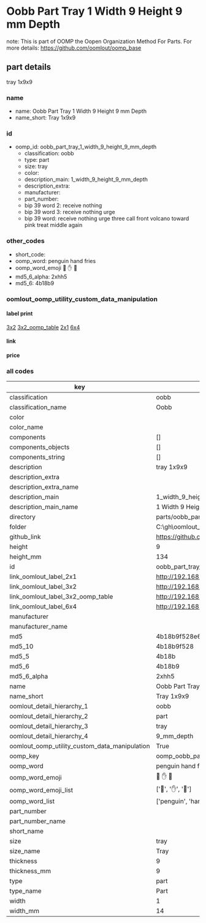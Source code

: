 # Oobb Part Tray 1 Width 9 Height 9 mm Depth  

note: This is part of OOMP the Oopen Organization Method For Parts. For more details: https://github.com/oomlout/oomp_base

##  part details
  



tray 1x9x9



### name
* name: Oobb Part Tray 1 Width 9 Height 9 mm Depth
* name_short: Tray 1x9x9 
### id
* oomp_id: oobb_part_tray_1_width_9_height_9_mm_depth
  * classification: oobb
  * type: part
  * size: tray
  * color: 
  * description_main: 1_width_9_height_9_mm_depth
  * description_extra: 
  * manufacturer: 
  * part_number: 
  * bip 39 word 2: receive nothing
  * bip 39 word 3: receive nothing urge
  * bip 39 word: receive nothing urge three call front volcano toward pink treat middle again

### other_codes
* short_code: 
* oomp_word: penguin hand fries
* oomp_word_emoji :penguin: :hand: :fries:
* md5_6_alpha: 2xhh5
* md5_6: 4b18b9






### oomlout_oomp_utility_custom_data_manipulation
#### label print
[3x2](http://192.168.1.245:1112/?label=oomp%202xhh5)
[3x2_oomp_table](http://192.168.1.108:1112/?label=oomp%202xhh5)
[2x1](http://192.168.1.242:1112/?label=oomp%202xhh5)
[6x4](http://192.168.1.55:1112/?label=oomp%202xhh5)    

#### link

                              

#### price







### all codes 
| key | value |  
| --- | --- |  
| classification | oobb |  
| classification_name | Oobb |  
| color |  |  
| color_name |  |  
| components | [] |  
| components_objects | [] |  
| components_string | [] |  
| description | tray 1x9x9 |  
| description_extra |  |  
| description_extra_name |  |  
| description_main | 1_width_9_height_9_mm_depth |  
| description_main_name | 1 Width 9 Height 9 mm Depth |  
| directory | parts/oobb_part_tray_1_width_9_height_9_mm_depth |  
| folder | C:\gh\oomlout_oobb_version_4_generated_parts\things\oobb_part_tray_1_width_9_height_9_mm_depth |  
| github_link | https://github.com/oomlout/oomlout_oomp_part_src/tree/main/parts/oobb_part_tray_1_width_9_height_9_mm_depth |  
| height | 9 |  
| height_mm | 134 |  
| id | oobb_part_tray_1_width_9_height_9_mm_depth |  
| link_oomlout_label_2x1 | http://192.168.1.242:1112/?label=oomp%202xhh5 |  
| link_oomlout_label_3x2 | http://192.168.1.245:1112/?label=oomp%202xhh5 |  
| link_oomlout_label_3x2_oomp_table | http://192.168.1.108:1112/?label=oomp%202xhh5 |  
| link_oomlout_label_6x4 | http://192.168.1.55:1112/?label=oomp%202xhh5 |  
| manufacturer |  |  
| manufacturer_name |  |  
| md5 | 4b18b9f528e61eb575103e11dee5b59c |  
| md5_10 | 4b18b9f528 |  
| md5_5 | 4b18b |  
| md5_6 | 4b18b9 |  
| md5_6_alpha | 2xhh5 |  
| name | Oobb Part Tray 1 Width 9 Height 9 mm Depth |  
| name_short | Tray 1x9x9  |  
| oomlout_detail_hierarchy_1 | oobb |  
| oomlout_detail_hierarchy_2 | part |  
| oomlout_detail_hierarchy_3 | tray |  
| oomlout_detail_hierarchy_4 | 9_mm_depth |  
| oomlout_oomp_utility_custom_data_manipulation | True |  
| oomp_key | oomp_oobb_part_tray_1_width_9_height_9_mm_depth |  
| oomp_word | penguin hand fries |  
| oomp_word_emoji | :penguin: :hand: :fries: |  
| oomp_word_emoji_list | [':penguin:', ':hand:', ':fries:'] |  
| oomp_word_list | ['penguin', 'hand', 'fries'] |  
| part_number |  |  
| part_number_name |  |  
| short_name |  |  
| size | tray |  
| size_name | Tray |  
| thickness | 9 |  
| thickness_mm | 9 |  
| type | part |  
| type_name | Part |  
| width | 1 |  
| width_mm | 14 |  
